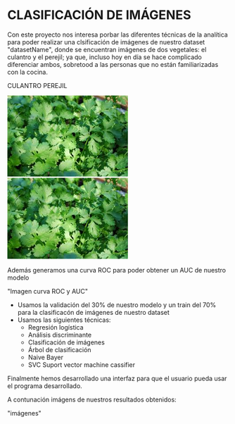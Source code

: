 # CLASIFICACIÓN DE IMÁGENES

Con este proyecto nos interesa porbar las diferentes técnicas de la analítica para poder realizar una clsificación de imágenes de nuestro dataset "datasetName", donde se encuentran imágenes de dos vegetales: el culantro y el perejil; ya que, incluso hoy en día se hace complicado diferenciar ambos, sobretood a las personas que no están familiarizadas con la cocina.

CULANTRO										PEREJIL

![Culantro](https://github.com/davidcole041095/Analitica/blob/master/culantro.jpg)     ![Culantro](https://github.com/davidcole041095/Analitica/blob/master/culantro.jpg)

Además generamos una curva ROC para poder obtener un AUC de nuestro modelo

"Imagen curva ROC y AUC"

* Usamos la validación del 30% de nuestro modelo y un train del 70% para la clasificacón de imágenes de nuestro dataset	
* Usamos las siguientes técnicas: 
	* Regresión logística
	* Análisis discriminante
	* Clasificación de imágenes
	* Árbol de clasificación
	* Naive Bayer
	* SVC Suport vector machine cassifier

Finalmente hemos desarrollado una interfaz para que el usuario pueda usar el programa desarrollado.

A contunación imágens de nuestros resultados obtenidos:

"imágenes"
